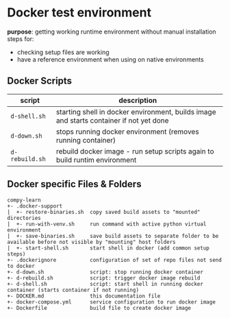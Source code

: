 # Docker test environment
**purpose**: getting working runtime environment without manual installation steps for:
 - checking setup files are working
 - have a reference environment when using on native environments

## Docker Scripts
| script         | description                                                                             |
|----------------|-----------------------------------------------------------------------------------------|
| `d-shell.sh`   | starting shell in docker environment, builds image and starts container if not yet done |
| `d-down.sh`    | stops running docker environment (removes running container)                            |
| `d-rebuild.sh` | rebuild docker image - run setup scripts again to build runtim environment              |

## Docker specific Files & Folders
```text
compy-learn
+- .docker-support
|  +- restore-binaries.sh  copy saved build assets to "mounted" directories
|  +- run-with-venv.sh     run command with active python virtual environment
|  +- save-binaries.sh     save build assets to separate folder to be available before not visible by "mounting" host folders
|  +- start-shell.sh       start shell in docker (add common setup steps)
+- .dockerignore           configuration of set of repo files not send to docker
+- d-down.sh               script: stop running docker container
+- d-rebuild.sh            script: trigger docker image rebuild
+- d-shell.sh              script: start shell in running docker container (starts container if not running)
+- DOCKER.md               this documentation file
+- docker-compose.yml      service configuration to run docker image
+- Dockerfile              build file to create docker image
```
